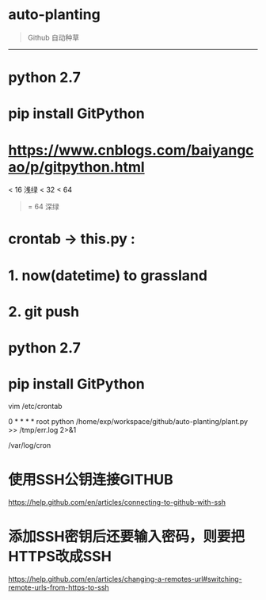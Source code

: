 # auto-planting
> Github 自动种草

------

# python 2.7
# pip install GitPython
# https://www.cnblogs.com/baiyangcao/p/gitpython.html


< 16 浅绿
< 32
< 64 
>= 64 深绿

# crontab -> this.py : 
# 1. now(datetime) to grassland 
# 2. git push

# python 2.7
# pip install GitPython
vim /etc/crontab

0 * * * * root python /home/exp/workspace/github/auto-planting/plant.py >> /tmp/err.log 2>&1

/var/log/cron


# 使用SSH公钥连接GITHUB
https://help.github.com/en/articles/connecting-to-github-with-ssh

# 添加SSH密钥后还要输入密码，则要把HTTPS改成SSH
https://help.github.com/en/articles/changing-a-remotes-url#switching-remote-urls-from-https-to-ssh